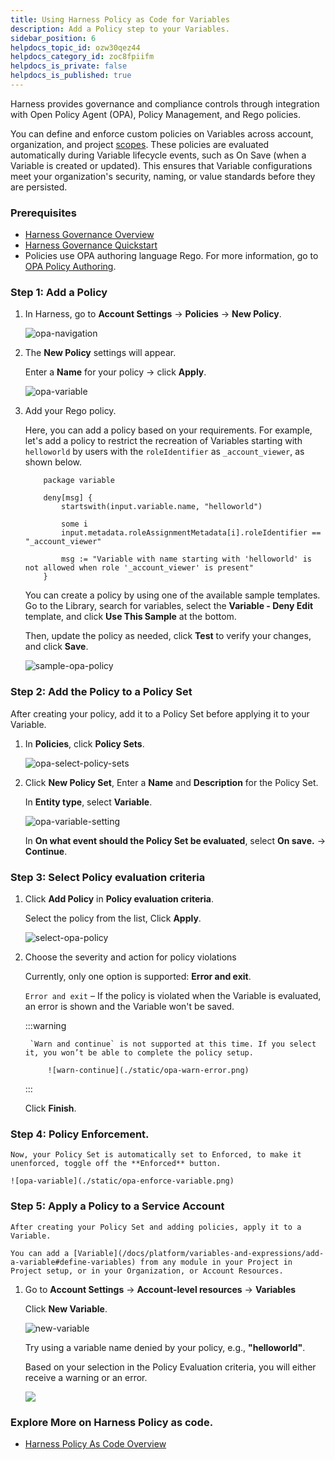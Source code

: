 ```yaml
---
title: Using Harness Policy as Code for Variables
description: Add a Policy step to your Variables.
sidebar_position: 6
helpdocs_topic_id: ozw30qez44
helpdocs_category_id: zoc8fpiifm
helpdocs_is_private: false
helpdocs_is_published: true
---
```


Harness provides governance and compliance controls through integration with Open Policy Agent (OPA), Policy Management, and Rego policies.

You can define and enforce custom policies on Variables across account, organization, and project [scopes](https://developer.harness.io/docs/platform/role-based-access-control/rbac-in-harness#permissions-hierarchy-scopes). These policies are evaluated automatically during Variable lifecycle events, such as On Save (when a Variable is created or updated). This ensures that Variable configurations meet your organization's security, naming, or value standards before they are persisted.

### Prerequisites

* [Harness Governance Overview](/docs/platform/governance/policy-as-code/harness-governance-overview)
* [Harness Governance Quickstart](/docs/platform/governance/policy-as-code/harness-governance-quickstart)
* Policies use OPA authoring language Rego. For more information, go to [OPA Policy Authoring](https://academy.styra.com/courses/opa-rego).

### Step 1: Add a Policy 

1. In Harness, go to **Account Settings** → **Policies** → **New Policy**.

    ![opa-navigation](./static/opa-navigation.gif)

2. The **New Policy** settings will appear.  

    Enter a **Name** for your policy → click **Apply**.

    ![opa-variable](./static/opa-for-variables.png)

3. Add your Rego policy.

    Here, you can add a policy based on your requirements. For example, let's add a policy to restrict the recreation of Variables starting with `helloworld` by users with the `roleIdentifier` as `_account_viewer`, as shown below.

    ```
        package variable

        deny[msg] {
            startswith(input.variable.name, "helloworld")

            some i
            input.metadata.roleAssignmentMetadata[i].roleIdentifier == "_account_viewer"
  
            msg := "Variable with name starting with 'helloworld' is not allowed when role '_account_viewer' is present"
        }
    ```

    You can create a policy by using one of the available sample templates. Go to the Library, search for variables, select the **Variable - Deny Edit** template, and click **Use This Sample** at the bottom. 
    
    Then, update the policy as needed, click **Test** to verify your changes, and click **Save**.

    ![sample-opa-policy](./static/sample-policy.gif)

### Step 2: Add the Policy to a Policy Set

After creating your policy, add it to a Policy Set before applying it to your Variable.

1. In **Policies**, click **Policy Sets**.

   ![opa-select-policy-sets](./static/opa-select-policy-sets.png) 

2. Click **New Policy Set**, Enter a **Name** and **Description** for the Policy Set.

   In **Entity type**, select **Variable**.

   ![opa-variable-setting](./static/select-entitiy-variables.png)

   In **On what event should the Policy Set be evaluated**, select **On save.** → **Continue**.

### Step 3: Select Policy evaluation criteria

1. Click **Add Policy** in **Policy evaluation criteria**.  

   Select the policy from the list, Click **Apply**.

    ![select-opa-policy](./static/select-opa-for-variable.png) 

2. Choose the severity and action for policy violations

    Currently, only one option is supported: **Error and exit**.

    `Error and exit` – If the policy is violated when the Variable is evaluated, an error is shown and the Variable won't be saved.

    :::warning    
        
        `Warn and continue` is not supported at this time. If you select it, you won’t be able to complete the policy setup.
            
            ![warn-continue](./static/opa-warn-error.png)
    :::
    
    Click **Finish**.

### Step 4: Policy Enforcement.

    Now, your Policy Set is automatically set to Enforced, to make it unenforced, toggle off the **Enforced** button.

    ![opa-variable](./static/opa-enforce-variable.png)

### Step 5: Apply a Policy to a Service Account

    After creating your Policy Set and adding policies, apply it to a Variable.

    You can add a [Variable](/docs/platform/variables-and-expressions/add-a-variable#define-variables) from any module in your Project in Project setup, or in your Organization, or Account Resources. 

1. Go to **Account Settings** → **Account-level resources** → **Variables**

    Click **New Variable**.  

    ![new-variable](./static/opa-new-variable.gif)

    Try using a variable name denied by your policy, e.g., **"helloworld"**.

    Based on your selection in the Policy Evaluation criteria, you will either receive a warning or an error.

    ![](./static/deny-opa-variable.png)

### Explore More on Harness Policy as code.

* [Harness Policy As Code Overview](/docs/feature-flags/troubleshoot-ff/harness-policy-engine)